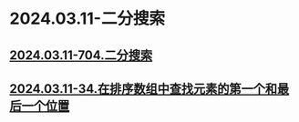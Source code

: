 # 2024.03.11-二分搜索

## [2024.03.11-704.二分搜索](2024.03.11-二分搜索/2024.03.11-704.二分搜索.md)

## [2024.03.11-34.在排序数组中查找元素的第一个和最后一个位置](2024.03.11-二分搜索/2024.03.11-34.在排序数组中查找元素的第一个和最后一个位置.md)